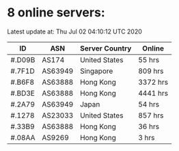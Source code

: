 # 8 online servers:

Latest update at: Thu Jul 02 04:10:12 UTC 2020

| ID | ASN | Server Country | Online |
| -- | --- | -------------- | ------ |
| #.D09B | AS174 | United States | 55 hrs |
| #.7F1D | AS63949 | Singapore | 809 hrs |
| #.B6F8 | AS63888 | Hong Kong | 3372 hrs |
| #.BD3E | AS63888 | Hong Kong | 4441 hrs |
| #.2A79 | AS63949 | Japan | 54 hrs |
| #.1278 | AS23033 | United States | 857 hrs |
| #.33B9 | AS63888 | Hong Kong | 36 hrs |
| #.08AA | AS9269 | Hong Kong | 3 hrs |


